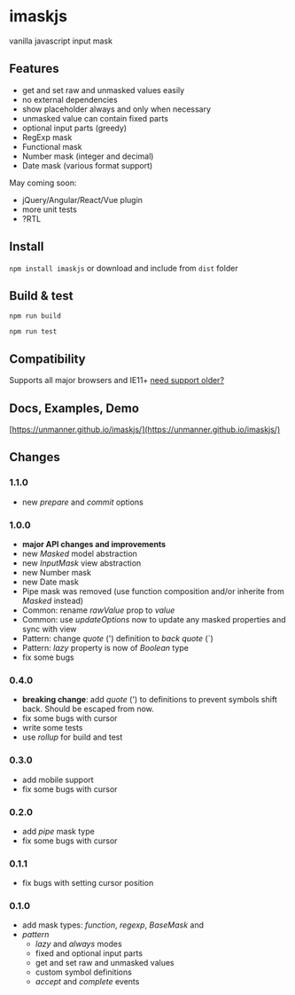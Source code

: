 # imaskjs
vanilla javascript input mask

## Features
* get and set raw and unmasked values easily
* no external dependencies
* show placeholder always and only when necessary
* unmasked value can contain fixed parts
* optional input parts (greedy)
* RegExp mask
* Functional mask
* Number mask (integer and decimal)
* Date mask (various format support)

May coming soon:

* jQuery/Angular/React/Vue plugin
* more unit tests
* ?RTL

## Install
`npm install imaskjs` or download and include from `dist` folder

## Build & test
`npm run build`

`npm run test`

## Compatibility
Supports all major browsers and IE11+ [need support older?](https://unmanner.github.io/imaskjs/guide.html#support-older)

## Docs, Examples, Demo
[https://unmanner.github.io/imaskjs/](https://unmanner.github.io/imaskjs/)

## Changes

### 1.1.0
* new _prepare_ and _commit_ options

### 1.0.0
* **major API changes and improvements**
* new _Masked_ model abstraction
* new _InputMask_ view abstraction
* new Number mask
* new Date mask
* Pipe mask was removed (use function composition and/or inherite from _Masked_ instead)
* Common: rename _rawValue_ prop to _value_
* Common: use _updateOptions_ now to update any masked properties and sync with view
* Pattern: change _quote_ (') definition to _back quote_ (`)
* Pattern: _lazy_ property is now of _Boolean_ type
* fix some bugs

### 0.4.0
* **breaking change**: add _quote_ (') to definitions to prevent symbols shift back. Should be escaped from now.
* fix some bugs with cursor
* write some tests
* use _rollup_ for build and test

### 0.3.0
* add mobile support
* fix some bugs with cursor

### 0.2.0
* add _pipe_ mask type
* fix some bugs with cursor

### 0.1.1
* fix bugs with setting cursor position

### 0.1.0
* add mask types: _function_, _regexp_, _BaseMask_ and
* _pattern_
  * _lazy_ and _always_ modes
  * fixed and optional input parts
  * get and set raw and unmasked values
  * custom symbol definitions
  * _accept_ and _complete_ events
